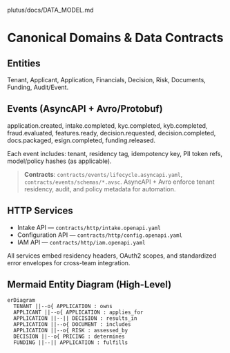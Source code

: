 plutus/docs/DATA_MODEL.md
# Canonical Domains & Data Contracts

## Entities
Tenant, Applicant, Application, Financials, Decision, Risk, Documents, Funding, Audit/Event.

## Events (AsyncAPI + Avro/Protobuf)
application.created, intake.completed, kyc.completed, kyb.completed, fraud.evaluated, features.ready, decision.requested, decision.completed, docs.packaged, esign.completed, funding.released.

Each event includes: tenant, residency tag, idempotency key, PII token refs, model/policy hashes (as applicable).

> **Contracts**: `contracts/events/lifecycle.asyncapi.yaml`, `contracts/events/schemas/*.avsc`. AsyncAPI + Avro enforce tenant residency, audit, and policy metadata for automation.

## HTTP Services

- Intake API — `contracts/http/intake.openapi.yaml`
- Configuration API — `contracts/http/config.openapi.yaml`
- IAM API — `contracts/http/iam.openapi.yaml`

All services embed residency headers, OAuth2 scopes, and standardized error envelopes for cross-team integration.

## Mermaid Entity Diagram (High-Level)
```mermaid
erDiagram
  TENANT ||--o{ APPLICATION : owns
  APPLICANT ||--o{ APPLICATION : applies_for
  APPLICATION ||--|| DECISION : results_in
  APPLICATION ||--o{ DOCUMENT : includes
  APPLICATION ||--o{ RISK : assessed_by
  DECISION ||--o{ PRICING : determines
  FUNDING ||--|| APPLICATION : fulfills
```
